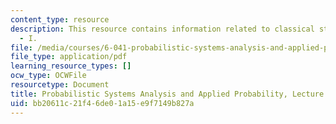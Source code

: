 ```yaml
---
content_type: resource
description: This resource contains information related to classical statistical inference
  - I.
file: /media/courses/6-041-probabilistic-systems-analysis-and-applied-probability-fall-2010/bb20611c21f46de01a15e9f7149b827a_MIT6_041F10_L23.pdf
file_type: application/pdf
learning_resource_types: []
ocw_type: OCWFile
resourcetype: Document
title: Probabilistic Systems Analysis and Applied Probability, Lecture 23
uid: bb20611c-21f4-6de0-1a15-e9f7149b827a
---
```

